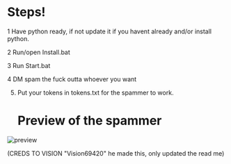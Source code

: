 # Steps!

1 Have python ready, if not update it if you havent already and/or install python.

2 Run/open Install.bat

3 Run Start.bat

4 DM spam the fuck outta whoever you want


5. Put your tokens in tokens.txt for the spammer to work.


   # Preview of the spammer

![preview](https://github.com/Asteriadeath/pub-dm-tool/assets/163482010/9e1e78ea-e3fd-40fa-adc6-0ed62d47b996)

(CREDS TO VISION "Vision69420" he made this, only updated the read me)
